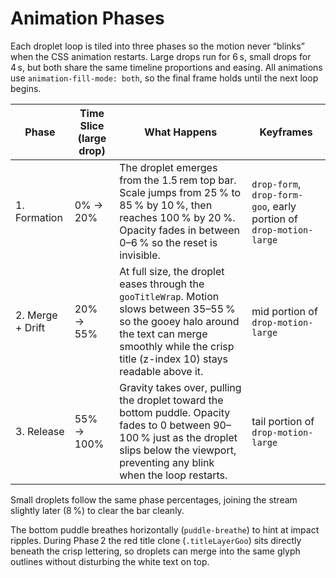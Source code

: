 # Animation Phases

Each droplet loop is tiled into three phases so the motion never “blinks” when the CSS animation restarts. Large drops run for 6 s, small drops for 4 s, but both share the same timeline proportions and easing. All animations use `animation-fill-mode: both`, so the final frame holds until the next loop begins.

| Phase | Time Slice (large drop) | What Happens | Keyframes |
| --- | --- | --- | --- |
| 1. Formation | 0% → 20% | The droplet emerges from the 1.5 rem top bar. Scale jumps from 25 % to 85 % by 10 %, then reaches 100 % by 20 %. Opacity fades in between 0–6 % so the reset is invisible. | `drop-form`, `drop-form-goo`, early portion of `drop-motion-large` |
| 2. Merge + Drift | 20% → 55% | At full size, the droplet eases through the `gooTitleWrap`. Motion slows between 35–55 % so the gooey halo around the text can merge smoothly while the crisp title (z-index 10) stays readable above it. | mid portion of `drop-motion-large` |
| 3. Release | 55% → 100% | Gravity takes over, pulling the droplet toward the bottom puddle. Opacity fades to 0 between 90–100 % just as the droplet slips below the viewport, preventing any blink when the loop restarts. | tail portion of `drop-motion-large` |

Small droplets follow the same phase percentages, joining the stream slightly later (8 %) to clear the bar cleanly.

The bottom puddle breathes horizontally (`puddle-breathe`) to hint at impact ripples. During Phase 2 the red title clone (`.titleLayerGoo`) sits directly beneath the crisp lettering, so droplets can merge into the same glyph outlines without disturbing the white text on top.
